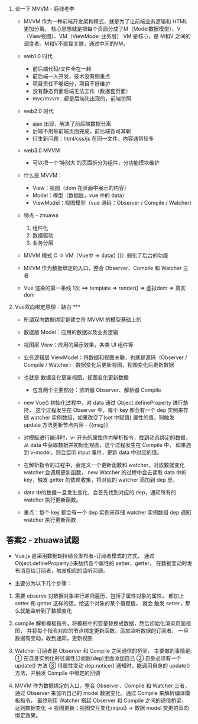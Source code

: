 1. 谈一下 MVVM - 鹿线老李

    - MVVM 作为一种前端开发架构模式，就是为了让前端业务逻辑和 HTML 更加分离。
            核心思想就是把每个页面分成了M（Model数据模型）、V（View视图）、VM（ViewModel 业务层）
            VM 是核心，是 M和V 之间的调度者。M和V不直接关联，通过中间的VM。
    
    - web1.0 时代
        - 前后端代码/文件全在一起
        - 前后端一人开发，技术没有侧重点
        - 项目责任不够细分，项目不好维护
        - 没有静态页面后端无法工作（数据套页面）
        - mvc/mvvm...都是后端先出现的，前端仿照
    - web2.0 时代
        - ajax 出现，解决了前后端数据分离
        - 后端不用等前端页面完成，前后端各司其职
        - 衍生新问题：html/css/js 在同一文件，内容通常较多
    - web3.0 MVVM
        - 可以把一个‘特别大’的页面拆分为组件，分功能模块维护
    - 什么是 MVVM：
        - View：视图（dom 在页面中展示的内容）
        - Model：模型（数据层，vue 中的 data）
        - ViewModel：视图模型（vue 源码：Observer / Compile / Watcher）

    -  特点 - zhuawa
        1. 组件化
        2. 数据驱动
        3. 业务分层

    - MVVM 模式 C => VM（Vue中 => data() {}）弱化了后台的功能
    - MVVM 作为数据绑定的入口，整合 Observer、Compile 和 Watcher 三者
    - Vue 渲染的第一条线 1次 ==> template => render() => 虚拟dom => 真实dom



2. Vue双向绑定原理 - 路白 *** 
    - 所谓双向数据绑定是建立在 MVVM 的模型基础上的
    - 数据层 Model：应用的数据以及业务逻辑
    - 视图层 View：应用的展示效果，各类 UI 组件等
    - 业务逻辑层 ViewModel：将数据和视图关联，也就是源码（Observer / Compile / Watcher）
                          数据变化后更新视图，视图变化后更新数据
    - 也就是 数据变化更新视图，视图变化更新数据
        - 包含两个主要部分：监听器 Observer、解析器 Compile

    - new Vue() 初始化过程中，对 data 通过 Object.defineProperty 进行劫持，
        这个过程发生在 Observer 中，每个 key 都会有一个 dep 实例来存储 watcher 实例数组，如果改变了(set 中赋值) 属性的值，则触发 update 方法更新节点内容 - {{msg}}
    - 对模版进行编译时，v- 开头的属性作为解析指令，找到动态绑定的数据，
        从 data 中获取数据并初始化视图，这个过程发生在 Compile 中，
        如果遇到 v-model，则会监听 input 事件，更新 data 中对应的值。
    - 在解析指令的过程中，会定义一个更新函数和 watcher，对应数据变化 watcher 会调用更新函数，
        new Watcher 的过程中会去读取 data 中的 key，触发 getter 的依赖收集，将对应的 watcher 添加到 dep 里。
    - data 中的数据一旦发生变化，会首先找到对应的 dep，通知所有的 watcher 执行更新函数。

    - 重点：每个 key 都会有一个 dep 实例来存储 watcher 实例数组
            dep 通知 watcher 执行更新函数



## 答案2 - zhuawa试题
- Vue.js 是采用数据劫持结合发布者-订阅者模式的方式，
        通过 Object.defineProperty()来劫持各个属性的 setter，getter，
        在数据变动时发布消息给订阅者，触发相应的监听回调。

- 主要分为以下几个步骤： 
        
1. 需要 observe 对数据对象进行递归遍历，包括子属性对象的属性， 
    都加上 setter 和 getter 这样的话，给这个对象的某个值赋值，
    就会 触发 setter，那么就能监听到了数据变化 
    
2. compile 解析模板指令，将模板中的变量替换成数据，然后初始化渲染页面视图，
    并将每个指令对应的节点绑定更新函数，添加监听数据的订阅者，
    一旦数据有变动，收到通知，更新视图 

3. Watcher 订阅者是 Observer 和 Compile 之间通信的桥梁，
    主要做的事情是: 
        ① 在自身实例化时往属性订阅器(dep)里面添加自己 
        ② 自身必须有一个 update() 方法 
        ③ 待属性变动 dep.notice() 通知时，能调用自身的 update()方法，并触发 Compile 中绑定的回调 
    
4. MVVM 作为数据绑定的入口，整合 Observer、Compile 和 Watcher 三者，
        通过 Observer 来监听自己的 model 数据变化，通过 Compile 来解析编译模板指令，
        最终利用 Watcher 搭起 Observer 和 Compile 之间的通信桥梁，
        达到数据变化 -> 视图更新；视图交互变化(input) -> 数据 model 变更的双向绑定效果。




<!-- 

        https://www.jianshu.com/p/c337f9fb477c
        https://blog.csdn.net/wuyxinu/article/details/103565014/

        在 Observer阶段，会为每个 key 都创建一个 dep 实例。
        并且，如果该 key 被某个 watcher 实例 get, 
        把该 watcher 实例加入 dep 实例的队列里。
        如果该 key 被 set, 则通知该 key 对应的 dep 实例， 
        然后 dep 实例会将依次通知队列里的 watcher 实例, 让它们去执行自身的回调方法

        dep 实例是收集该 key 所有 watcher 实例的地方.
        watcher 实例用来监听某个 key ，
        如果该 key 产生变化，便会执行 watcher 实例自身的回调

        检测到数据发生变化，会发布消息给订阅者，触发相应的监听回调，生成新的0-=树，视图更新。


        Vue 主要通过以下 4 个步骤来实现数据双向绑定的：

            - 实现一个监听器 Observer：对数据对象进行遍历，包括子属性对象的属性，
                                    利用 Object.defineProperty() 
                                    对属性都加上 setter 和 getter。这样的话，给这个对象的某个值赋值，就会触发 setter，
                                    那么就能监听到了数据变化。

            - 实现一个解析器 Compile：解析 Vue 模板指令，将模板中的变量都替换成数据，
                                    然后初始化渲染 页面视图，
                                    并将每个指令对应的节点绑定更新函数，添加监听数据的订阅者，一旦数据有变动，收到通知，调用更新函数进行数据更新。

            - 实现一个订阅者 Watcher：Watcher 订阅者是 Observer 和 Compile 之间通信的桥梁，
                                    主要的任务是订阅 Observer 中的属性值变化的消息，当收到属性值变化的消息时，触发解析器 Compile 中对应的更新函数。

            - 实现一个订阅器 Dep：订阅器采用发布-订阅 设计模式，用来收集订阅者 Watcher，
                                对监听器 Observer 和 订阅者 Watcher 进行统一管理。

-->
